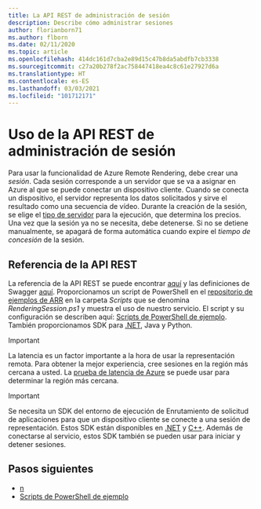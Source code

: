 ```yaml
---
title: La API REST de administración de sesión
description: Describe cómo administrar sesiones
author: florianborn71
ms.author: flborn
ms.date: 02/11/2020
ms.topic: article
ms.openlocfilehash: 414dc161d7cba2e89d15c47b8da5abdfb7cb3338
ms.sourcegitcommit: c27a20b278f2ac758447418ea4c8c61e27927d6a
ms.translationtype: HT
ms.contentlocale: es-ES
ms.lasthandoff: 03/03/2021
ms.locfileid: "101712171"
---
```

# <a name="use-the-session-management-rest-api"></a>Uso de la API REST de administración de sesión

Para usar la funcionalidad de Azure Remote Rendering, debe crear una *sesión*. Cada sesión corresponde a un servidor que se va a asignar en Azure al que se puede conectar un dispositivo cliente. Cuando se conecta un dispositivo, el servidor representa los datos solicitados y sirve el resultado como una secuencia de vídeo. Durante la creación de la sesión, se elige el [tipo de servidor](../reference/vm-sizes.md) para la ejecución, que determina los precios. Una vez que la sesión ya no se necesita, debe detenerse. Si no se detiene manualmente, se apagará de forma automática cuando expire el *tiempo de concesión* de la sesión.

## <a name="rest-api-reference"></a>Referencia de la API REST

La referencia de la API REST se puede encontrar [aquí](/rest/api/mixedreality/2021-01-01preview/remoterendering) y las definiciones de Swagger [aquí](https://github.com/Azure/azure-rest-api-specs/tree/master/specification/mixedreality/data-plane/Microsoft.MixedReality).
Proporcionamos un script de PowerShell en el [repositorio de ejemplos de ARR](https://github.com/Azure/azure-remote-rendering) en la carpeta *Scripts* que se denomina *RenderingSession.ps1* y muestra el uso de nuestro servicio. El script y su configuración se describen aquí: [Scripts de PowerShell de ejemplo](../samples/powershell-example-scripts.md).
También proporcionamos SDK para [.NET](https://github.com/Azure/azure-sdk-for-net/tree/master/sdk/mixedreality/Azure.MixedReality.RemoteRendering), Java y Python.

> [!IMPORTANT]
> La latencia es un factor importante a la hora de usar la representación remota. Para obtener la mejor experiencia, cree sesiones en la región más cercana a usted. La [prueba de latencia de Azure](https://www.azurespeed.com/Azure/Latency) se puede usar para determinar la región más cercana.

> [!IMPORTANT]
> Se necesita un SDK del entorno de ejecución de Enrutamiento de solicitud de aplicaciones para que un dispositivo cliente se conecte a una sesión de representación. Estos SDK están disponibles en [.NET](/dotnet/api/microsoft.azure.remoterendering?view=remoterendering) y [C++](/cpp/api/remote-rendering/). Además de conectarse al servicio, estos SDK también se pueden usar para iniciar y detener sesiones.

## <a name="next-steps"></a>Pasos siguientes

* [n](frontend-apis.md)
* [Scripts de PowerShell de ejemplo](../samples/powershell-example-scripts.md)